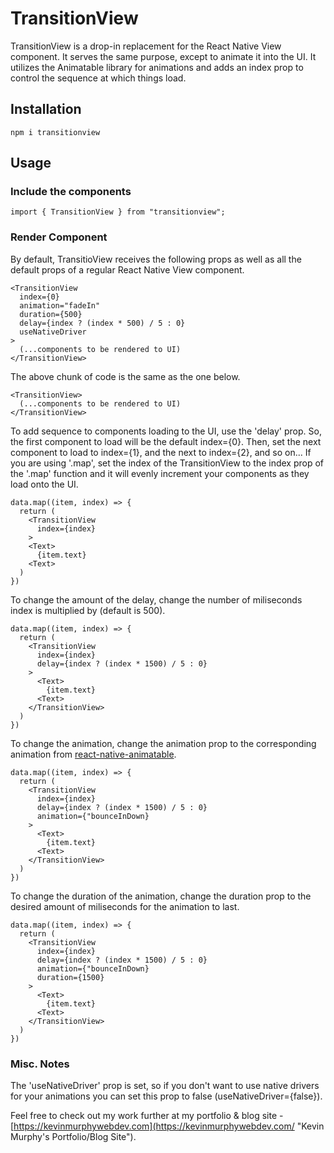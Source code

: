 # TransitionView

TransitionView is a drop-in replacement for the React Native View component. It serves the same purpose, except to animate it into the UI. It utilizes the Animatable library for animations and adds an index prop to control the sequence at which things load.

## Installation

```
npm i transitionview
```

## Usage

### Include the components

```
import { TransitionView } from "transitionview";
```

### Render Component

By default, TransitioView receives the following props as well as all the default props of a regular React Native View component.

```
<TransitionView
  index={0}
  animation="fadeIn"
  duration={500}
  delay={index ? (index * 500) / 5 : 0}
  useNativeDriver
>
  (...components to be rendered to UI)
</TransitionView>
```

The above chunk of code is the same as the one below.

```
<TransitionView>
  (...components to be rendered to UI)
</TransitionView>
```

To add sequence to components loading to the UI, use the 'delay' prop. So, the first component to load will be the default index={0}. Then, set the next component to load to index={1}, and the next to index={2}, and so on... If you are using '.map', set the index of the TransitionView to the index prop of the '.map' function and it will evenly increment your components as they load onto the UI.

```
data.map((item, index) => {
  return (
    <TransitionView
      index={index}
    >
    <Text>
      {item.text}
    <Text>
  )
})
```

To change the amount of the delay, change the number of miliseconds index is multiplied by (default is 500).

```
data.map((item, index) => {
  return (
    <TransitionView
      index={index}
      delay={index ? (index * 1500) / 5 : 0}
    >
      <Text>
        {item.text}
      <Text>
    </TransitionView>
  )
})
```

To change the animation, change the animation prop to the corresponding animation from [react-native-animatable](https://github.com/oblador/react-native-animatable "react-native-animatable github").

```
data.map((item, index) => {
  return (
    <TransitionView
      index={index}
      delay={index ? (index * 1500) / 5 : 0}
      animation={"bounceInDown}
    >
      <Text>
        {item.text}
      <Text>
    </TransitionView>
  )
})
```

To change the duration of the animation, change the duration prop to the desired amount of miliseconds for the animation to last.

```
data.map((item, index) => {
  return (
    <TransitionView
      index={index}
      delay={index ? (index * 1500) / 5 : 0}
      animation={"bounceInDown}
      duration={1500}
    >
      <Text>
        {item.text}
      <Text>
    </TransitionView>
  )
})
```

### Misc. Notes

The 'useNativeDriver' prop is set, so if you don't want to use native drivers for your animations you can set this prop to false (useNativeDriver={false}).

Feel free to check out my work further at my portfolio & blog site - [https://kevinmurphywebdev.com](https://kevinmurphywebdev.com/ "Kevin Murphy's Portfolio/Blog Site").
